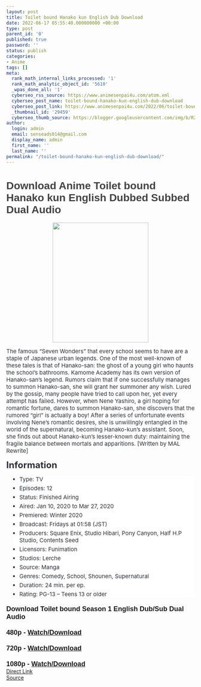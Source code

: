 ```yaml
---
layout: post
title: Toilet bound Hanako kun English Dub Download
date: 2022-06-17 05:55:40.000000000 +00:00
type: post
parent_id: '0'
published: true
password: ''
status: publish
categories:
- Anime
tags: []
meta:
  rank_math_internal_links_processed: '1'
  rank_math_analytic_object_id: '5610'
  _wpas_done_all: '1'
  cyberseo_rss_source: https://www.animesenpai4u.com/atom.xml
  cyberseo_post_name: toilet-bound-hanako-kun-english-dub-download
  cyberseo_post_link: https://www.animesenpai4u.com/2022/06/toilet-bound-hanako-kun-english-dub.html
  _thumbnail_id: '29459'
  cyberseo_thumb_source: https://blogger.googleusercontent.com/img/b/R29vZ2xl/AVvXsEjN7vrjr18QFrc6k8U7-Q15DbOgF4DGdaCfhNaZqRSRkHiNRQRTMdL7zo30U0JMco8CgTFYK2To4kDN19mJjKn5Zax8YIFeezgSBWLWQEDqqLAvPtcskQsATnrAn1d_sGn8s8SXdWQvca--0bAJPtJmuaKmjWkdg-eB2KBXuD1T6Z8-l6AwRXx9MorY/s320/toilet_bound_hanako_kun_offc-20220617-0001.jpg
author:
  login: admin
  email: senseads014@gmail.com
  display_name: admin
  first_name: ''
  last_name: ''
permalink: "/toilet-bound-hanako-kun-english-dub-download/"
---
```

<h1 style="text-align: left;"><span style="color: #444444; font-family: arial;">Download Anime Toilet bound Hanako kun English Dubbed Subbed Dual Audio</span></h1>
<div class="separator" style="clear: both; text-align: center;"><a href="https://blogger.googleusercontent.com/img/b/R29vZ2xl/AVvXsEjN7vrjr18QFrc6k8U7-Q15DbOgF4DGdaCfhNaZqRSRkHiNRQRTMdL7zo30U0JMco8CgTFYK2To4kDN19mJjKn5Zax8YIFeezgSBWLWQEDqqLAvPtcskQsATnrAn1d_sGn8s8SXdWQvca--0bAJPtJmuaKmjWkdg-eB2KBXuD1T6Z8-l6AwRXx9MorY/s1352/toilet_bound_hanako_kun_offc-20220617-0001.jpg" imageanchor="1" style="margin-left: 1em; margin-right: 1em;"><img border="0" data-original-height="1352" data-original-width="1080" height="320" src="{{ site.baseurl }}/assets/2022/06/toilet_bound_hanako_kun_offc-20220617-0001.jpg" width="256" /></a></div>
<p><span style="background-color: white; color: #2c2f34; font-family: -apple-system, BlinkMacSystemFont, &quot;Segoe UI&quot;, Roboto, Oxygen, Oxygen-Sans, Ubuntu, Cantarell, &quot;Helvetica Neue&quot;, &quot;Open Sans&quot;, Arial, sans-serif; font-size: 15px;">The famous “Seven Wonders” that every school seems to have are a staple of Japanese urban legends. One of the most well-known of these tales is that of Hanako-san: the ghost of a young girl who haunts the school’s bathrooms. Kamome Academy has its own version of Hanako-san’s legend. Rumors claim that if one successfully manages to summon Hanako-san, she will grant her summoner any wish. Lured by the gossip, many people have tried to call upon her, yet every attempt has failed. However, when Nene Yashiro, a girl hoping for romantic fortune, dares to summon Hanako-san, she discovers that the rumored “girl” is actually a boy! After a series of unfortunate events involving Nene’s romantic desires, she is unwillingly entangled in the world of the supernatural, becoming Hanako-kun’s assistant. Soon, she finds out about Hanako-kun’s lesser-known duty: maintaining the fragile balance between mortals and apparitions. [Written by MAL Rewrite]</span>
<p><span style="background-color: white; color: #2c2f34; font-family: -apple-system, BlinkMacSystemFont, &quot;Segoe UI&quot;, Roboto, Oxygen, Oxygen-Sans, Ubuntu, Cantarell, &quot;Helvetica Neue&quot;, &quot;Open Sans&quot;, Arial, sans-serif;"><span style="font-size: x-large;"><b>Information</b></span></span></p>
<ul style="background-color: white; border: 0px; box-sizing: border-box; color: #2c2f34; font-family: -apple-system, BlinkMacSystemFont, &quot;Segoe UI&quot;, Roboto, Oxygen, Oxygen-Sans, Ubuntu, Cantarell, &quot;Helvetica Neue&quot;, &quot;Open Sans&quot;, Arial, sans-serif; font-size: 15px; list-style: none; margin: 0px 0px 20px 20px; outline: none; padding: 0px 0px 0px 15px;">
<li style="border: 0px; box-sizing: border-box; list-style: none disc; margin: 0px 0px 5px; outline: none; padding: 0px;">Type: TV</li>
<li style="border: 0px; box-sizing: border-box; list-style: none disc; margin: 0px 0px 5px; outline: none; padding: 0px;">Episodes: 12</li>
<li style="border: 0px; box-sizing: border-box; list-style: none disc; margin: 0px 0px 5px; outline: none; padding: 0px;">Status: Finished Airing</li>
<li style="border: 0px; box-sizing: border-box; list-style: none disc; margin: 0px 0px 5px; outline: none; padding: 0px;">Aired: Jan 10, 2020 to Mar 27, 2020</li>
<li style="border: 0px; box-sizing: border-box; list-style: none disc; margin: 0px 0px 5px; outline: none; padding: 0px;">Premiered: Winter 2020</li>
<li style="border: 0px; box-sizing: border-box; list-style: none disc; margin: 0px 0px 5px; outline: none; padding: 0px;">Broadcast: Fridays at 01:58 (JST)</li>
<li style="border: 0px; box-sizing: border-box; list-style: none disc; margin: 0px 0px 5px; outline: none; padding: 0px;">Producers: Square Enix, Studio Hibari, Pony Canyon, Half H.P Studio, Contents Seed</li>
<li style="border: 0px; box-sizing: border-box; list-style: none disc; margin: 0px 0px 5px; outline: none; padding: 0px;">Licensors: Funimation</li>
<li style="border: 0px; box-sizing: border-box; list-style: none disc; margin: 0px 0px 5px; outline: none; padding: 0px;">Studios: Lerche</li>
<li style="border: 0px; box-sizing: border-box; list-style: none disc; margin: 0px 0px 5px; outline: none; padding: 0px;">Source: Manga</li>
<li style="border: 0px; box-sizing: border-box; list-style: none disc; margin: 0px 0px 5px; outline: none; padding: 0px;">Genres: Comedy, School, Shounen, Supernatural</li>
<li style="border: 0px; box-sizing: border-box; list-style: none disc; margin: 0px 0px 5px; outline: none; padding: 0px;">Duration: 24 min. per ep.</li>
<li style="border: 0px; box-sizing: border-box; list-style: none disc; margin: 0px 0px 5px; outline: none; padding: 0px;">Rating: PG-13 – Teens 13 or older</li>
</ul>
<div><b><span style="font-family: arial; font-size: large;">Download Toilet bound Season 1 English Dub/Sub Dual Audio</span></b></div>
<div><b><span style="font-family: arial; font-size: large;"><br /></span></b></div>
<div><b><span style="font-family: arial; font-size: large;">480p - <a href="https://drive.google.com/folderview?id=15n8BSQ4yb_ILRxPWihUZAozecVaetm4j" target="_blank" rel="noopener">Watch/Download</a></span></b></div>
<div><b><span style="font-family: arial; font-size: large;"><br /></span></b></div>
<div><b><span style="font-family: arial; font-size: large;">720p - <a href="https://drive.google.com/folderview?id=15n8BSQ4yb_ILRxPWihUZAozecVaetm4j" target="_blank" rel="noopener">Watch/Download</a></span></b></div>
<div><b><span style="font-family: arial; font-size: large;"><br /></span></b></div>
<div><b><span style="font-family: arial; font-size: large;">1080p - <a href="https://drive.google.com/folderview?id=15n8BSQ4yb_ILRxPWihUZAozecVaetm4j" target="_blank" rel="noopener">Watch/Download</a>&nbsp;</span></b></div>
<link rel="stylesheet" href="https://cdnjs.cloudflare.com/ajax/libs/font-awesome/4.7.0/css/font-awesome.min.css" />
<div class="divbtn"> <a href="https://handymansurrender.com/fihup8buzv?key=94550f7ce39444073321dde3b8782f97" class="btn"><i class="fa fa-download"></i> Direct Link</a> <br /><a href="https://www.animesenpai4u.com/2022/06/toilet-bound-hanako-kun-english-dub.html">Source</a> </div>
